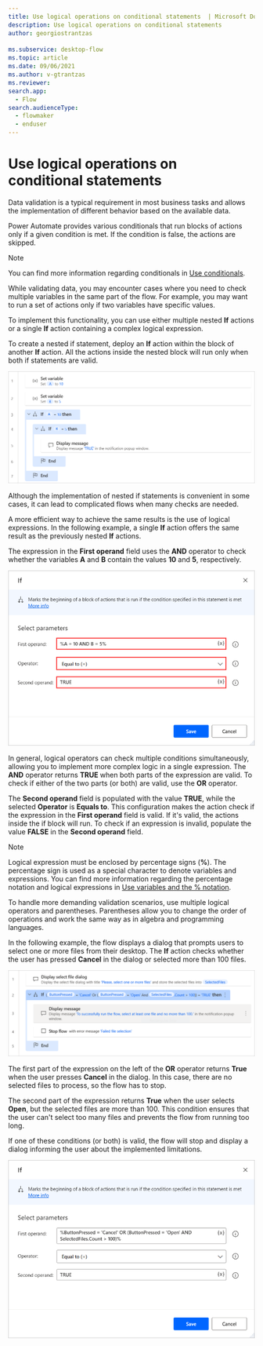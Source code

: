 ```yaml
---
title: Use logical operations on conditional statements  | Microsoft Docs
description: Use logical operations on conditional statements 
author: georgiostrantzas

ms.subservice: desktop-flow
ms.topic: article
ms.date: 09/06/2021
ms.author: v-gtrantzas
ms.reviewer:
search.app: 
  - Flow
search.audienceType: 
  - flowmaker
  - enduser
---
```


# Use logical operations on conditional statements 

Data validation is a typical requirement in most business tasks and allows the implementation of different behavior based on the available data. 

Power Automate provides various conditionals that run blocks of actions only if a given condition is met. If the condition is false, the actions are skipped.

> [!NOTE]
> You can find more information regarding conditionals in [Use conditionals](../use-conditionals.md).

While validating data, you may encounter cases where you need to check multiple variables in the same part of the flow. For example, you may want to run a set of actions only if two variables have specific values.

To implement this functionality, you can use either multiple nested **If** actions or a single **If** action containing a complex logical expression.

To create a nested if statement, deploy an **If** action within the block of another **If** action. All the actions inside the nested block will run only when both if statements are valid. 

![Screenshot of two nested if statements.](media/logical-operations-conditional-statements/nested-if-statements.png)

Although the implementation of nested if statements is convenient in some cases, it can lead to complicated flows when many checks are needed.

A more efficient way to achieve the same results is the use of logical expressions. In the following example, a single **If** action offers the same result as the previously nested **If** actions.

The expression in the **First operand** field uses the **AND** operator to check whether the variables **A** and **B** contain the values **10** and **5**, respectively.

![Screenshot of a logical expression in an If action.](media/logical-operations-conditional-statements/logical-expression-if-action.png)

In general, logical operators can check multiple conditions simultaneously, allowing you to implement more complex logic in a single expression. The **AND** operator returns **TRUE** when both parts of the expression are valid. To check if either of the two parts (or both) are valid, use the **OR** operator.

The **Second operand** field is populated with the value **TRUE**, while the selected **Operator** is **Equals to**. This configuration makes the action check if the expression in the **First operand** field is valid. If it's valid, the actions inside the if block will run. To check if an expression is invalid, populate the value **FALSE** in the **Second operand** field.

> [!NOTE]
> Logical expression must be enclosed by percentage signs (**%**). The percentage sign is used as a special character to denote variables and expressions. You can find more information regarding the percentage notation and logical expressions in [Use variables and the % notation](../variable-manipulation.md).

To handle more demanding validation scenarios, use multiple logical operators and parentheses. Parentheses allow you to change the order of operations and work the same way as in algebra and programming languages.

In the following example, the flow displays a dialog that prompts users to select one or more files from their desktop. The **If** action checks whether the user has pressed **Cancel** in the dialog or selected more than 100 files.

![Screenshot of a flow that checks the limitations for file selection.](media/logical-operations-conditional-statements/file-selection-flow.png)

The first part of the expression on the left of the **OR** operator returns **True** when the user presses **Cancel** in the dialog. In this case, there are no selected files to process, so the flow has to stop. 

The second part of the expression returns **True** when the user selects **Open**, but the selected files are more than 100. This condition ensures that the user can't select too many files and prevents the flow from running too long. 

If one of these conditions (or both) is valid, the flow will stop and display a dialog informing the user about the implemented limitations.

![Screenshot of the logical expression in the If action.](media/logical-operations-conditional-statements/logical-expression.png)
